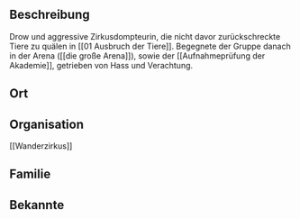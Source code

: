 ## Beschreibung
Drow und aggressive Zirkusdompteurin, die nicht davor zurückschreckte Tiere zu quälen in [[01 Ausbruch der Tiere]]. Begegnete der Gruppe danach in der Arena ([[die große Arena]]), sowie der [[Aufnahmeprüfung der Akademie]], getrieben von Hass und Verachtung.

## Ort


## Organisation
[[Wanderzirkus]]

## Familie


## Bekannte
